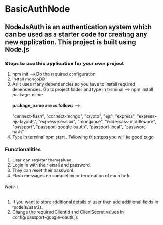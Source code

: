 # BasicAuthNode

## NodeJsAuth is an authentication system which can be used as a starter code for creating any new application. This project is built using Node.js 

### Steps to use this application for your own project
1) npm init --> Do the required configuration
2) install mongoDB
3) As it uses many dependencies so you have to install required dependencies.
   Go to project folder and type in terminal --> npm install package_name 
   #### package_name are as follows -->
    "connect-flash",
    "connect-mongo",
    "crypto",
    "ejs",
    "express",
    "express-ejs-layouts",
    "express-session",
    "mongoose",
    "node-sass-middleware",
    "passport",
    "passport-google-oauth",
    "passport-local",
    "password-hash"
 4) Type in terminal npm start . 
 Following this steps you will be good to go

 ### Functionalities 
 1) User can register themselves.
 2) Login in with their email and password.
 3) They can reset their password.
 4) Flash messages on completion or termination of each task.

 ###### Note-> 
 1) If you want to store additional details of user then add additional fields in models/user.js.
 2) Change the required ClientId and ClientSecret values in config/passport-google-oauth.js

